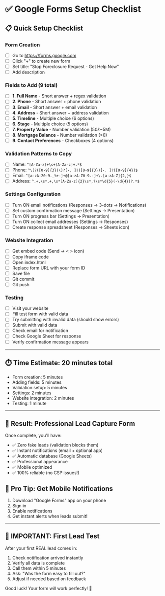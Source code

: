 # ✅ Google Forms Setup Checklist

## 📋 Quick Setup Checklist

### Form Creation
- [ ] Go to https://forms.google.com
- [ ] Click "+" to create new form
- [ ] Set title: "Stop Foreclosure Request - Get Help Now"
- [ ] Add description

### Fields to Add (9 total)
- [ ] **1. Full Name** - Short answer + regex validation
- [ ] **2. Phone** - Short answer + phone validation
- [ ] **3. Email** - Short answer + email validation
- [ ] **4. Address** - Short answer + address validation
- [ ] **5. Timeline** - Multiple choice (6 options)
- [ ] **6. Stage** - Multiple choice (5 options)
- [ ] **7. Property Value** - Number validation ($50k-$5M)
- [ ] **8. Mortgage Balance** - Number validation (>0)
- [ ] **9. Contact Preferences** - Checkboxes (4 options)

### Validation Patterns to Copy
- [ ] Name: `^[A-Za-z]+\s+[A-Za-z]+.*$`
- [ ] Phone: `^\(?([0-9]{3})\)?[-. ]?([0-9]{3})[-. ]?([0-9]{4})$`
- [ ] Email: `^[a-zA-Z0-9._%+-]+@[a-zA-Z0-9.-]+\.[a-zA-Z]{2,}$`
- [ ] Address: `^.+,\s*.+,\s*[A-Za-z]{2}\s*,?\s*\d{5}(-\d{4})?.*$`

### Settings Configuration
- [ ] Turn ON email notifications (Responses → 3-dots → Notifications)
- [ ] Set custom confirmation message (Settings → Presentation)
- [ ] Turn ON progress bar (Settings → Presentation)
- [ ] Turn ON collect email addresses (Settings → Responses)
- [ ] Create response spreadsheet (Responses → Sheets icon)

### Website Integration
- [ ] Get embed code (Send → < > icon)
- [ ] Copy iframe code
- [ ] Open index.html
- [ ] Replace form URL with your form ID
- [ ] Save file
- [ ] Git commit
- [ ] Git push

### Testing
- [ ] Visit your website
- [ ] Fill test form with valid data
- [ ] Try submitting with invalid data (should show errors)
- [ ] Submit with valid data
- [ ] Check email for notification
- [ ] Check Google Sheet for response
- [ ] Verify confirmation message appears

---

## ⏱️ Time Estimate: 20 minutes total

- Form creation: 5 minutes
- Adding fields: 5 minutes
- Validation setup: 5 minutes
- Settings: 2 minutes
- Website integration: 2 minutes
- Testing: 1 minute

---

## 🎯 Result: Professional Lead Capture Form

Once complete, you'll have:
- ✅ Zero fake leads (validation blocks them)
- ✅ Instant notifications (email + optional app)
- ✅ Automatic database (Google Sheets)
- ✅ Professional appearance
- ✅ Mobile optimized
- ✅ 100% reliable (no CSP issues!)

## 📱 Pro Tip: Get Mobile Notifications

1. Download "Google Forms" app on your phone
2. Sign in
3. Enable notifications
4. Get instant alerts when leads submit!

---

## 🚨 IMPORTANT: First Lead Test

After your first REAL lead comes in:
1. Check notification arrived instantly
2. Verify all data is complete
3. Call them within 5 minutes
4. Ask: "Was the form easy to fill out?"
5. Adjust if needed based on feedback

Good luck! Your form will work perfectly! 🎉